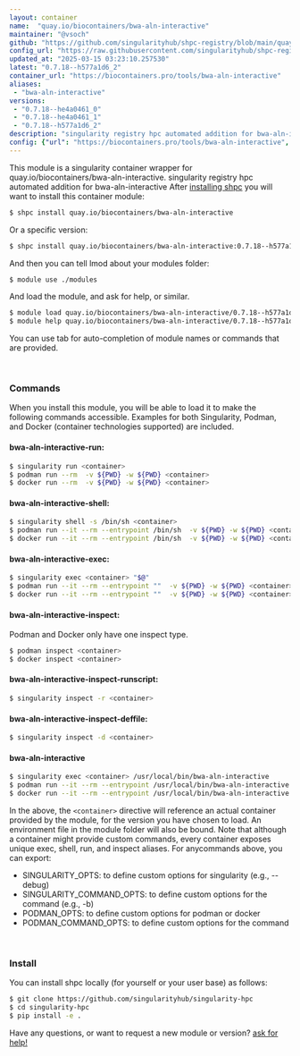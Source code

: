```yaml
---
layout: container
name:  "quay.io/biocontainers/bwa-aln-interactive"
maintainer: "@vsoch"
github: "https://github.com/singularityhub/shpc-registry/blob/main/quay.io/biocontainers/bwa-aln-interactive/container.yaml"
config_url: "https://raw.githubusercontent.com/singularityhub/shpc-registry/main/quay.io/biocontainers/bwa-aln-interactive/container.yaml"
updated_at: "2025-03-15 03:23:10.257530"
latest: "0.7.18--h577a1d6_2"
container_url: "https://biocontainers.pro/tools/bwa-aln-interactive"
aliases:
 - "bwa-aln-interactive"
versions:
 - "0.7.18--he4a0461_0"
 - "0.7.18--he4a0461_1"
 - "0.7.18--h577a1d6_2"
description: "singularity registry hpc automated addition for bwa-aln-interactive"
config: {"url": "https://biocontainers.pro/tools/bwa-aln-interactive", "maintainer": "@vsoch", "description": "singularity registry hpc automated addition for bwa-aln-interactive", "latest": {"0.7.18--h577a1d6_2": "sha256:ca6ac8085aaaf3ff259f67d2bbe4fa71bba027f97bbbc93d5eed7087bdc6c611"}, "tags": {"0.7.18--he4a0461_0": "sha256:eccc46aae5ae9649ef24d0f8be20cddf1875635e7d81e67e3622257a8f2f1eb7", "0.7.18--he4a0461_1": "sha256:4a00c21d1c6093a22f0597541f55bfb26fefa5ee3b90ea049a4babaeb542d4ed", "0.7.18--h577a1d6_2": "sha256:ca6ac8085aaaf3ff259f67d2bbe4fa71bba027f97bbbc93d5eed7087bdc6c611"}, "docker": "quay.io/biocontainers/bwa-aln-interactive", "aliases": {"bwa-aln-interactive": "/usr/local/bin/bwa-aln-interactive"}}
---
```


This module is a singularity container wrapper for quay.io/biocontainers/bwa-aln-interactive.
singularity registry hpc automated addition for bwa-aln-interactive
After [installing shpc](#install) you will want to install this container module:


```bash
$ shpc install quay.io/biocontainers/bwa-aln-interactive
```

Or a specific version:

```bash
$ shpc install quay.io/biocontainers/bwa-aln-interactive:0.7.18--h577a1d6_2
```

And then you can tell lmod about your modules folder:

```bash
$ module use ./modules
```

And load the module, and ask for help, or similar.

```bash
$ module load quay.io/biocontainers/bwa-aln-interactive/0.7.18--h577a1d6_2
$ module help quay.io/biocontainers/bwa-aln-interactive/0.7.18--h577a1d6_2
```

You can use tab for auto-completion of module names or commands that are provided.

<br>

### Commands

When you install this module, you will be able to load it to make the following commands accessible.
Examples for both Singularity, Podman, and Docker (container technologies supported) are included.

#### bwa-aln-interactive-run:

```bash
$ singularity run <container>
$ podman run --rm  -v ${PWD} -w ${PWD} <container>
$ docker run --rm  -v ${PWD} -w ${PWD} <container>
```

#### bwa-aln-interactive-shell:

```bash
$ singularity shell -s /bin/sh <container>
$ podman run --it --rm --entrypoint /bin/sh  -v ${PWD} -w ${PWD} <container>
$ docker run --it --rm --entrypoint /bin/sh  -v ${PWD} -w ${PWD} <container>
```

#### bwa-aln-interactive-exec:

```bash
$ singularity exec <container> "$@"
$ podman run --it --rm --entrypoint ""  -v ${PWD} -w ${PWD} <container> "$@"
$ docker run --it --rm --entrypoint ""  -v ${PWD} -w ${PWD} <container> "$@"
```

#### bwa-aln-interactive-inspect:

Podman and Docker only have one inspect type.

```bash
$ podman inspect <container>
$ docker inspect <container>
```

#### bwa-aln-interactive-inspect-runscript:

```bash
$ singularity inspect -r <container>
```

#### bwa-aln-interactive-inspect-deffile:

```bash
$ singularity inspect -d <container>
```


#### bwa-aln-interactive

```bash
$ singularity exec <container> /usr/local/bin/bwa-aln-interactive
$ podman run --it --rm --entrypoint /usr/local/bin/bwa-aln-interactive   -v ${PWD} -w ${PWD} <container> -c " $@"
$ docker run --it --rm --entrypoint /usr/local/bin/bwa-aln-interactive   -v ${PWD} -w ${PWD} <container> -c " $@"
```



In the above, the `<container>` directive will reference an actual container provided
by the module, for the version you have chosen to load. An environment file in the
module folder will also be bound. Note that although a container
might provide custom commands, every container exposes unique exec, shell, run, and
inspect aliases. For anycommands above, you can export:

 - SINGULARITY_OPTS: to define custom options for singularity (e.g., --debug)
 - SINGULARITY_COMMAND_OPTS: to define custom options for the command (e.g., -b)
 - PODMAN_OPTS: to define custom options for podman or docker
 - PODMAN_COMMAND_OPTS: to define custom options for the command

<br>

### Install

You can install shpc locally (for yourself or your user base) as follows:

```bash
$ git clone https://github.com/singularityhub/singularity-hpc
$ cd singularity-hpc
$ pip install -e .
```

Have any questions, or want to request a new module or version? [ask for help!](https://github.com/singularityhub/singularity-hpc/issues)